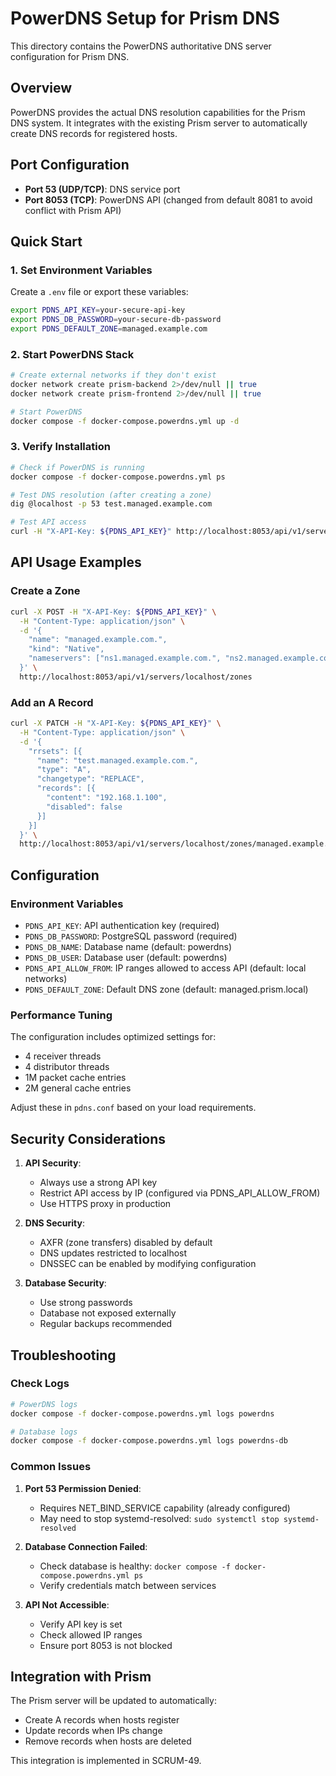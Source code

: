 # PowerDNS Setup for Prism DNS

This directory contains the PowerDNS authoritative DNS server configuration for Prism DNS.

## Overview

PowerDNS provides the actual DNS resolution capabilities for the Prism DNS system. It integrates with the existing Prism server to automatically create DNS records for registered hosts.

## Port Configuration

- **Port 53 (UDP/TCP)**: DNS service port
- **Port 8053 (TCP)**: PowerDNS API (changed from default 8081 to avoid conflict with Prism API)

## Quick Start

### 1. Set Environment Variables

Create a `.env` file or export these variables:

```bash
export PDNS_API_KEY=your-secure-api-key
export PDNS_DB_PASSWORD=your-secure-db-password
export PDNS_DEFAULT_ZONE=managed.example.com
```

### 2. Start PowerDNS Stack

```bash
# Create external networks if they don't exist
docker network create prism-backend 2>/dev/null || true
docker network create prism-frontend 2>/dev/null || true

# Start PowerDNS
docker compose -f docker-compose.powerdns.yml up -d
```

### 3. Verify Installation

```bash
# Check if PowerDNS is running
docker compose -f docker-compose.powerdns.yml ps

# Test DNS resolution (after creating a zone)
dig @localhost -p 53 test.managed.example.com

# Test API access
curl -H "X-API-Key: ${PDNS_API_KEY}" http://localhost:8053/api/v1/servers/localhost
```

## API Usage Examples

### Create a Zone

```bash
curl -X POST -H "X-API-Key: ${PDNS_API_KEY}" \
  -H "Content-Type: application/json" \
  -d '{
    "name": "managed.example.com.",
    "kind": "Native",
    "nameservers": ["ns1.managed.example.com.", "ns2.managed.example.com."]
  }' \
  http://localhost:8053/api/v1/servers/localhost/zones
```

### Add an A Record

```bash
curl -X PATCH -H "X-API-Key: ${PDNS_API_KEY}" \
  -H "Content-Type: application/json" \
  -d '{
    "rrsets": [{
      "name": "test.managed.example.com.",
      "type": "A",
      "changetype": "REPLACE",
      "records": [{
        "content": "192.168.1.100",
        "disabled": false
      }]
    }]
  }' \
  http://localhost:8053/api/v1/servers/localhost/zones/managed.example.com.
```

## Configuration

### Environment Variables

- `PDNS_API_KEY`: API authentication key (required)
- `PDNS_DB_PASSWORD`: PostgreSQL password (required)
- `PDNS_DB_NAME`: Database name (default: powerdns)
- `PDNS_DB_USER`: Database user (default: powerdns)
- `PDNS_API_ALLOW_FROM`: IP ranges allowed to access API (default: local networks)
- `PDNS_DEFAULT_ZONE`: Default DNS zone (default: managed.prism.local)

### Performance Tuning

The configuration includes optimized settings for:
- 4 receiver threads
- 4 distributor threads
- 1M packet cache entries
- 2M general cache entries

Adjust these in `pdns.conf` based on your load requirements.

## Security Considerations

1. **API Security**:
   - Always use a strong API key
   - Restrict API access by IP (configured via PDNS_API_ALLOW_FROM)
   - Use HTTPS proxy in production

2. **DNS Security**:
   - AXFR (zone transfers) disabled by default
   - DNS updates restricted to localhost
   - DNSSEC can be enabled by modifying configuration

3. **Database Security**:
   - Use strong passwords
   - Database not exposed externally
   - Regular backups recommended

## Troubleshooting

### Check Logs

```bash
# PowerDNS logs
docker compose -f docker-compose.powerdns.yml logs powerdns

# Database logs
docker compose -f docker-compose.powerdns.yml logs powerdns-db
```

### Common Issues

1. **Port 53 Permission Denied**:
   - Requires NET_BIND_SERVICE capability (already configured)
   - May need to stop systemd-resolved: `sudo systemctl stop systemd-resolved`

2. **Database Connection Failed**:
   - Check database is healthy: `docker compose -f docker-compose.powerdns.yml ps`
   - Verify credentials match between services

3. **API Not Accessible**:
   - Verify API key is set
   - Check allowed IP ranges
   - Ensure port 8053 is not blocked

## Integration with Prism

The Prism server will be updated to automatically:
- Create A records when hosts register
- Update records when IPs change
- Remove records when hosts are deleted

This integration is implemented in SCRUM-49.